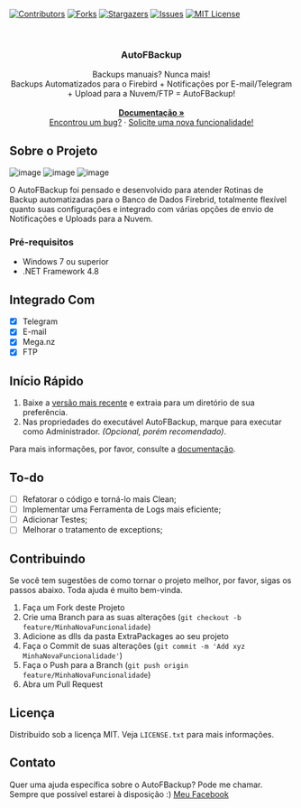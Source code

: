 [![Contributors][contributors-shield]][contributors-url]
[![Forks][forks-shield]][forks-url]
[![Stargazers][stars-shield]][stars-url]
[![Issues][issues-shield]][issues-url]
[![MIT License][license-shield]][license-url]

<br />
<div align="center">
<h3 align="center">AutoFBackup</h3>
  <p align="center">
    Backups manuais? Nunca mais!<br>
    Backups Automatizados para o Firebird + Notificações por E-mail/Telegram + Upload para a Nuvem/FTP = AutoFBackup! <br><br>
    <a href="https://github.com/MatheusOliveira-dev/AutoFBackup/wiki/1.-Início"><strong>Documentação »</strong></a>
    <br />
    <a href="https://github.com/MatheusOliveira-dev/AutoFBackup/issues">Encontrou um bug?</a>
    ·
    <a href="https://github.com/MatheusOliveira-dev/AutoFBackup/issues">Solicite uma nova funcionalidade!</a>
  </p>
</div>



## Sobre o Projeto

![image](https://user-images.githubusercontent.com/54098626/160524435-52b281c8-347b-4537-a826-fa83ba0b5396.png)
![image](https://user-images.githubusercontent.com/54098626/160524455-47431dab-29f1-45d5-bf89-7a8b72c06611.png)
![image](https://user-images.githubusercontent.com/54098626/160524527-9f640459-589f-4b9b-a055-b204b8ef254f.png)


O AutoFBackup foi pensado e desenvolvido para atender Rotinas de Backup automatizadas para o Banco de Dados Firebrid, totalmente flexível quanto suas configurações e integrado com várias opções de envio de Notificações e Uploads para a Nuvem.


### Pré-requisitos

* Windows 7 ou superior
* .NET Framework 4.8


## Integrado Com
- [x] Telegram
- [x] E-mail
- [x] Mega.nz
- [x] FTP

## Início Rápido
1. Baixe a [versão mais recente](https://github.com/MatheusOliveira-dev/AutoFBackup/releases)  e extraia para um diretório de sua preferência.
1. Nas propriedades do executável AutoFBackup, marque para executar como Administrador. _(Opcional, porém recomendado)_.

Para mais informações, por favor, consulte a [documentação](https://github.com/MatheusOliveira-dev/AutoFBackup/wiki/1.-In%C3%ADcio).


## To-do

- [ ] Refatorar o código e torná-lo mais Clean;
- [ ] Implementar uma Ferramenta de Logs mais eficiente;
- [ ] Adicionar Testes;
- [ ] Melhorar o tratamento de exceptions;

## Contribuindo

Se você tem sugestões de como tornar o projeto melhor, por favor, sigas os passos abaixo. Toda ajuda é muito bem-vinda.

1. Faça um Fork deste Projeto
2. Crie uma Branch para as suas alterações (`git checkout -b feature/MinhaNovaFuncionalidade`)
3. Adicione as dlls da pasta ExtraPackages ao seu projeto
4. Faça o Commit de suas alterações (`git commit -m 'Add xyz MinhaNovaFuncionalidade'`)
5. Faça o Push para a Branch (`git push origin feature/MinhaNovaFuncionalidade`)
6. Abra um Pull Request

## Licença

Distribuído sob a licença MIT. Veja `LICENSE.txt` para mais informações.


## Contato

Quer uma ajuda específica sobre o AutoFBackup? Pode me chamar. Sempre que possível estarei à disposição :)
[Meu Facebook](https://www.facebook.com/matheus.22052)


[contributors-shield]: https://img.shields.io/github/contributors/MatheusOliveira-dev/AutoFBackup.svg?style=for-the-badge
[contributors-url]: https://github.com/MatheusOliveira-dev/AutoFBackup/graphs/contributors
[forks-shield]: https://img.shields.io/github/forks/MatheusOliveira-dev/AutoFBackup.svg?style=for-the-badge
[forks-url]: https://github.com/MatheusOliveira-dev/AutoFBackup/network/members
[stars-shield]: https://img.shields.io/github/stars/MatheusOliveira-dev/AutoFBackup.svg?style=for-the-badge
[stars-url]: https://github.com/MatheusOliveira-dev/AutoFBackup/stargazers
[issues-shield]: https://img.shields.io/github/issues/MatheusOliveira-dev/AutoFBackup.svg?style=for-the-badge
[issues-url]: https://github.com/MatheusOliveira-dev/AutoFBackup/issues
[license-shield]: https://img.shields.io/github/license/MatheusOliveira-dev/AutoFBackup.svg?style=for-the-badge
[license-url]: https://github.com/MatheusOliveira-dev/AutoFBackup/blob/master/LICENSE.txt
